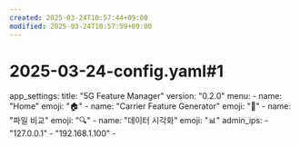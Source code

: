 ```yaml
---
created: 2025-03-24T10:57:44+09:00
modified: 2025-03-24T10:57:59+09:00
---
```


# 2025-03-24-config.yaml#1

app_settings:
  title: "5G Feature Manager"
  version: "0.2.0"
  menu:
    - name: "Home"
      emoji: "🏠"
    - name: "Carrier Feature Generator"
      emoji: "🚀"
    - name: "파일 비교"
      emoji: "🔍"
    - name: "데이터 시각화"
      emoji: "📊"
  admin_ips:
    - "127.0.0.1"
    - "192.168.1.100"
    -
